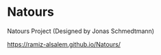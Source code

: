 # Natours
Natours Project (Designed by Jonas Schmedtmann)

https://ramiz-alsalem.github.io/Natours/
